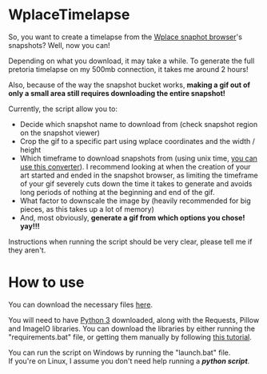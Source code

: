 # WplaceTimelapse

So, you want to create a timelapse from the [Wplace snaphot browser](https://archive.snowpity.lol)'s snapshots? Well, now you can!

Depending on what you download, it may take a while. To generate the full pretoria timelapse on my 500mb connection, it takes me around 2 hours!

Also, because of the way the snapshot bucket works, **making a gif out of only a small area still requires downloading the entire snapshot!**

Currently, the script allow you to:
- Decide which snapshot name to download from (check snapshot region on the snapshot viewer)
- Crop the gif to a specific part using wplace coordinates and the width / height
- Which timeframe to download snapshots from (using unix time, [you can use this converter](https://www.unixtimestamp.com/)). I recommend looking at when the creation of your art started and ended in the snapshot browser, as limiting the timeframe of your gif severely cuts down the time it takes to generate and avoids long periods of nothing at the beginning and end of the gif.
- What factor to downscale the image by (heavily recommended for big pieces, as this takes up a lot of memory)
- And, most obviously, **generate a gif from which options you chose! yay!!!**

Instructions when running the script should be very clear, please tell me if they aren't.

# How to use

You can download the necessary files [here](https://github.com/rickarockFR/WplaceTimelapse/raw/refs/heads/main/scripts.zip).

You will need to have [Python 3](https://www.python.org/downloads/) downloaded, along with the Requests, Pillow and ImageIO libraries. You can download the libraries by either running the "requirements.bat" file, or getting them manually by following [this tutorial](https://packaging.python.org/en/latest/tutorials/installing-packages/).

You can run the script on Windows by running the "launch.bat" file.  
If you're on Linux, I assume you don't need help running a ***python script***.
